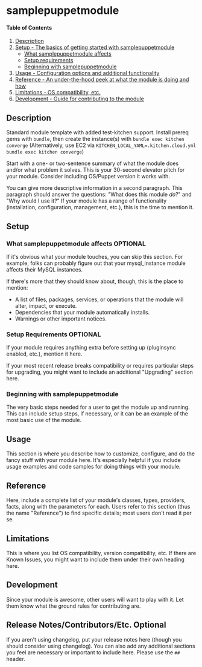 # samplepuppetmodule

#### Table of Contents

1. [Description](#description)
1. [Setup - The basics of getting started with samplepuppetmodule](#setup)
    * [What samplepuppetmodule affects](#what-samplepuppetmodule-affects)
    * [Setup requirements](#setup-requirements)
    * [Beginning with samplepuppetmodule](#beginning-with-samplepuppetmodule)
1. [Usage - Configuration options and additional functionality](#usage)
1. [Reference - An under-the-hood peek at what the module is doing and how](#reference)
1. [Limitations - OS compatibility, etc.](#limitations)
1. [Development - Guide for contributing to the module](#development)

## Description

Standard module template with added test-kitchen support. Install prereq gems
with `bundle`, then create the instance(s) with `bundle exec kitchen converge`
(Alternatively, use EC2 via
`KITCHEN_LOCAL_YAML=.kitchen.cloud.yml bundle exec kitchen converge`)


Start with a one- or two-sentence summary of what the module does and/or what
problem it solves. This is your 30-second elevator pitch for your module.
Consider including OS/Puppet version it works with.

You can give more descriptive information in a second paragraph. This paragraph
should answer the questions: "What does this module *do*?" and "Why would I use
it?" If your module has a range of functionality (installation, configuration,
management, etc.), this is the time to mention it.

## Setup

### What samplepuppetmodule affects **OPTIONAL**

If it's obvious what your module touches, you can skip this section. For
example, folks can probably figure out that your mysql_instance module affects
their MySQL instances.

If there's more that they should know about, though, this is the place to mention:

* A list of files, packages, services, or operations that the module will alter,
  impact, or execute.
* Dependencies that your module automatically installs.
* Warnings or other important notices.

### Setup Requirements **OPTIONAL**

If your module requires anything extra before setting up (pluginsync enabled,
etc.), mention it here.

If your most recent release breaks compatibility or requires particular steps
for upgrading, you might want to include an additional "Upgrading" section
here.

### Beginning with samplepuppetmodule

The very basic steps needed for a user to get the module up and running. This
can include setup steps, if necessary, or it can be an example of the most
basic use of the module.

## Usage

This section is where you describe how to customize, configure, and do the
fancy stuff with your module here. It's especially helpful if you include usage
examples and code samples for doing things with your module.

## Reference

Here, include a complete list of your module's classes, types, providers,
facts, along with the parameters for each. Users refer to this section (thus
the name "Reference") to find specific details; most users don't read it per
se.

## Limitations

This is where you list OS compatibility, version compatibility, etc. If there
are Known Issues, you might want to include them under their own heading here.

## Development

Since your module is awesome, other users will want to play with it. Let them
know what the ground rules for contributing are.

## Release Notes/Contributors/Etc. **Optional**

If you aren't using changelog, put your release notes here (though you should
consider using changelog). You can also add any additional sections you feel
are necessary or important to include here. Please use the `## ` header.
